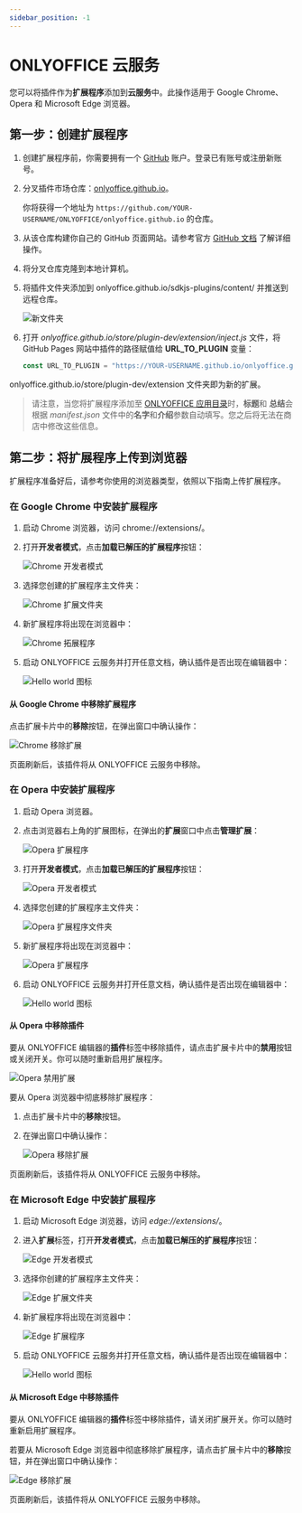 ```yaml
---
sidebar_position: -1
---
```


# ONLYOFFICE 云服务

您可以将插件作为**扩展程序**添加到**云服务**中。此操作适用于 Google Chrome、Opera 和 Microsoft Edge 浏览器。

## 第一步：创建扩展程序

1. 创建扩展程序前，你需要拥有一个 [GitHub](https://github.com/) 账户。登录已有账号或注册新账号。

2. 分叉插件市场仓库：[onlyoffice.github.io](https://github.com/ONLYOFFICE/onlyoffice.github.io)。

   你将获得一个地址为 `https://github.com/YOUR-USERNAME/ONLYOFFICE/onlyoffice.github.io` 的仓库。

3. 从该仓库构建你自己的 GitHub 页面网站。请参考官方 [GitHub 文档](https://docs.github.com/en/pages/quickstart) 了解详细操作。

4. 将分叉仓库克隆到本地计算机。

5. 将插件文件夹添加到 onlyoffice.github.io/sdkjs-plugins/content/ 并推送到远程仓库。

   ![新文件夹](/assets/images/plugins/new-folder.png)

6. 打开 *onlyoffice.github.io/store/plugin-dev/extension/inject.js* 文件，将 GitHub Pages 网站中插件的路径赋值给 **URL\_TO\_PLUGIN** 变量：

   ``` ts
   const URL_TO_PLUGIN = "https://YOUR-USERNAME.github.io/onlyoffice.github.io/sdkjs-plugins/content/helloworld/"
   ```

onlyoffice.github.io/store/plugin-dev/extension 文件夹即为新的扩展。

> 请注意，当您将扩展程序添加至 [ONLYOFFICE 应用目录](https://www.onlyoffice.com/app-directory/zh/app-directory)时，**标题**和 **总结**会根据 *manifest.json* 文件中的**名字**和**介绍**参数自动填写。您之后将无法在商店中修改这些信息。

## 第二步：将扩展程序上传到浏览器

扩展程序准备好后，请参考你使用的浏览器类型，依照以下指南上传扩展程序。

### 在 Google Chrome 中安装扩展程序

1. 启动 Chrome 浏览器，访问 chrome://extensions/。

2. 打开**开发者模式**，点击**加载已解压的扩展程序**按钮：

   ![Chrome 开发者模式](/assets/images/plugins/chrome-developer-mode.png)

3. 选择您创建的扩展程序主文件夹：

   ![Chrome 扩展文件夹](/assets/images/plugins/chrome-extension-folder.png)

4. 新扩展程序将出现在浏览器中：

   ![Chrome 拓展程序](/assets/images/plugins/chrome-extension.png)

5. 启动 ONLYOFFICE 云服务并打开任意文档，确认插件是否出现在编辑器中：

   ![Hello world 图标](/assets/images/plugins/helloworld_icon.png)

#### 从 Google Chrome 中移除扩展程序

点击扩展卡片中的**移除**按钮，在弹出窗口中确认操作：

![Chrome 移除扩展](/assets/images/plugins/chrome-removing-extension.png)

页面刷新后，该插件将从 ONLYOFFICE 云服务中移除。

### 在 Opera 中安装扩展程序

1. 启动 Opera 浏览器。

2. 点击浏览器右上角的扩展图标，在弹出的**扩展**窗口中点击**管理扩展**：

   ![Opera 扩展程序](/assets/images/plugins/opera-extensions.png)

3. 打开**开发者模式**，点击**加载已解压的扩展程序**按钮：

   ![Opera 开发者模式](/assets/images/plugins/opera-developer-mode.png)

4. 选择您创建的扩展程序主文件夹：

   ![Opera 扩展程序文件夹](/assets/images/plugins/opera-extension-folder.png)

5. 新扩展程序将出现在浏览器中：

   ![Opera 扩展程序](/assets/images/plugins/opera-extension.png)

6. 启动 ONLYOFFICE 云服务并打开任意文档，确认插件是否出现在编辑器中：

   ![Hello world 图标](/assets/images/plugins/helloworld_icon.png)

#### 从 Opera 中移除插件

要从 ONLYOFFICE 编辑器的**插件**标签中移除插件，请点击扩展卡片中的**禁用**按钮或关闭开关。你可以随时重新启用扩展程序。

![Opera 禁用扩展](/assets/images/plugins/opera-disabling-extension.png)

要从 Opera 浏览器中彻底移除扩展程序：

1. 点击扩展卡片中的**移除**按钮。

2. 在弹出窗口中确认操作：

   ![Opera 移除扩展](/assets/images/plugins/opera-removing-extension.png)

页面刷新后，该插件将从 ONLYOFFICE 云服务中移除。

### 在 Microsoft Edge 中安装扩展程序

1. 启动 Microsoft Edge 浏览器，访问 *edge://extensions/*。

2. 进入**扩展**标签，打开**开发者模式**，点击**加载已解压的扩展程序**按钮：

   ![Edge 开发者模式](/assets/images/plugins/edge-developer-mode.png)

3. 选择你创建的扩展程序主文件夹：

   ![Edge 扩展文件夹](/assets/images/plugins/edge-extension-folder.png)

4. 新扩展程序将出现在浏览器中：

   ![Edge 扩展程序](/assets/images/plugins/edge-extension.png)

5. 启动 ONLYOFFICE 云服务并打开任意文档，确认插件是否出现在编辑器中：

   ![Hello world 图标](/assets/images/plugins/helloworld_icon.png)

#### 从 Microsoft Edge 中移除插件

要从 ONLYOFFICE 编辑器的**插件**标签中移除插件，请关闭扩展开关。你可以随时重新启用扩展程序。

若要从 Microsoft Edge 浏览器中彻底移除扩展程序，请点击扩展卡片中的**移除**按钮，并在弹出窗口中确认操作：

![Edge 移除扩展](/assets/images/plugins/edge-removing-extension.png)

页面刷新后，该插件将从 ONLYOFFICE 云服务中移除。
